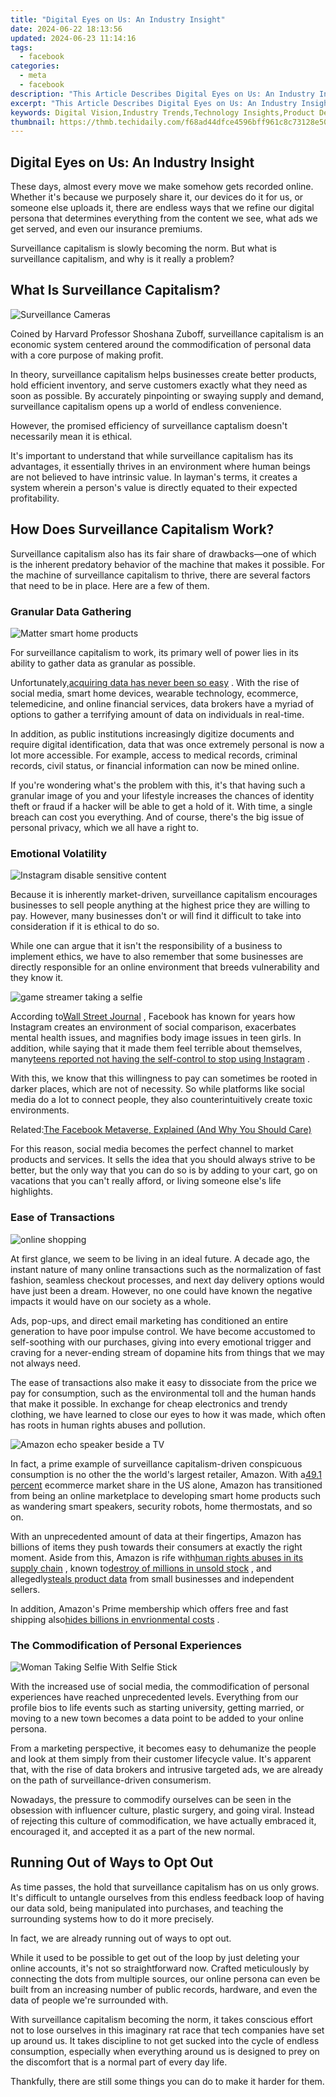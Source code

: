 ```yaml
---
title: "Digital Eyes on Us: An Industry Insight"
date: 2024-06-22 18:13:56
updated: 2024-06-23 11:14:16
tags:
  - facebook
categories:
  - meta
  - facebook
description: "This Article Describes Digital Eyes on Us: An Industry Insight"
excerpt: "This Article Describes Digital Eyes on Us: An Industry Insight"
keywords: Digital Vision,Industry Trends,Technology Insights,Product Design,Tech Consumer Behavior,Eyewear Innovation,Market Analysis Digits
thumbnail: https://thmb.techidaily.com/f68ad44dfce4596bff961c8c73128e503881dbfbd95e5f1787a78426eec3f375.jpg
---
```


## Digital Eyes on Us: An Industry Insight

 These days, almost every move we make somehow gets recorded online. Whether it's because we purposely share it, our devices do it for us, or someone else uploads it, there are endless ways that we refine our digital persona that determines everything from the content we see, what ads we get served, and even our insurance premiums.

 Surveillance capitalism is slowly becoming the norm. But what is surveillance capitalism, and why is it really a problem?

## What Is Surveillance Capitalism?

![Surveillance Cameras](https://static1.makeuseofimages.com/wordpress/wp-content/uploads/2021/02/Surveillance-Cameras.jpg)

 Coined by Harvard Professor Shoshana Zuboff, surveillance capitalism is an economic system centered around the commodification of personal data with a core purpose of making profit.

 In theory, surveillance capitalism helps businesses create better products, hold efficient inventory, and serve customers exactly what they need as soon as possible. By accurately pinpointing or swaying supply and demand, surveillance capitalism opens up a world of endless convenience.

 However, the promised efficiency of surveillance captalism doesn't necessarily mean it is ethical.

 It's important to understand that while surveillance capitalism has its advantages, it essentially thrives in an environment where human beings are not believed to have intrinsic value. In layman's terms, it creates a system wherein a person's value is directly equated to their expected profitability.

## How Does Surveillance Capitalism Work?

 Surveillance capitalism also has its fair share of drawbacks—one of which is the inherent predatory behavior of the machine that makes it possible. For the machine of surveillance capitalism to thrive, there are several factors that need to be in place. Here are a few of them.

### Granular Data Gathering

![Matter smart home products](https://static1.makeuseofimages.com/wordpress/wp-content/uploads/2021/08/matter-logo-smart-home.JPG)

 For surveillance capitalism to work, its primary well of power lies in its ability to gather data as granular as possible.

 Unfortunately,[acquiring data has never been so easy](https://www.makeuseof.com/keep-advertisers-from-stealing-data/) . With the rise of social media, smart home devices, wearable technology, ecommerce, telemedicine, and online financial services, data brokers have a myriad of options to gather a terrifying amount of data on individuals in real-time.

 In addition, as public institutions increasingly digitize documents and require digital identification, data that was once extremely personal is now a lot more accessible. For example, access to medical records, criminal records, civil status, or financial information can now be mined online.

 If you're wondering what's the problem with this, it's that having such a granular image of you and your lifestyle increases the chances of identity theft or fraud if a hacker will be able to get a hold of it. With time, a single breach can cost you everything. And of course, there's the big issue of personal privacy, which we all have a right to.

### Emotional Volatility

![Instagram disable sensitive content](https://static1.makeuseofimages.com/wordpress/wp-content/uploads/2021/08/Instagram-Explore-1.jpg)

 Because it is inherently market-driven, surveillance capitalism encourages businesses to sell people anything at the highest price they are willing to pay. However, many businesses don't or will find it difficult to take into consideration if it is ethical to do so.

 While one can argue that it isn't the responsibility of a business to implement ethics, we have to also remember that some businesses are directly responsible for an online environment that breeds vulnerability and they know it.

![game streamer taking a selfie](https://static1.makeuseofimages.com/wordpress/wp-content/uploads/2021/09/game-streamer-selfie.jpg)

 According to[Wall Street Journal](https://emakicms.com/brand/21/articles/edit/2002984) , Facebook has known for years how Instagram creates an environment of social comparison, exacerbates mental health issues, and magnifies body image issues in teen girls. In addition, while saying that it made them feel terrible about themselves, many[teens reported not having the self-control to stop using Instagram](https://www.wsj.com/articles/instagram-adds-more-protections-for-teenagers-11627390800?mod=article%5Finline) .

 With this, we know that this willingness to pay can sometimes be rooted in darker places, which are not of necessity. So while platforms like social media do a lot to connect people, they also counterintuitively create toxic environments.

 Related:[The Facebook Metaverse, Explained (And Why You Should Care)](https://www.makeuseof.com/facebook-metaverse-explained/)

 For this reason, social media becomes the perfect channel to market products and services. It sells the idea that you should always strive to be better, but the only way that you can do so is by adding to your cart, go on vacations that you can't really afford, or living someone else's life highlights.

### Ease of Transactions

![online shopping](https://static1.makeuseofimages.com/wordpress/wp-content/uploads/2021/07/online-shopping.jpg)

 At first glance, we seem to be living in an ideal future. A decade ago, the instant nature of many online transactions such as the normalization of fast fashion, seamless checkout processes, and next day delivery options would have just been a dream. However, no one could have known the negative impacts it would have on our society as a whole.

 Ads, pop-ups, and direct email marketing has conditioned an entire generation to have poor impulse control. We have become accustomed to self-soothing with our purchases, giving into every emotional trigger and craving for a never-ending stream of dopamine hits from things that we may not always need.

 The ease of transactions also make it easy to dissociate from the price we pay for consumption, such as the environmental toll and the human hands that make it possible. In exchange for cheap electronics and trendy clothing, we have learned to close our eyes to how it was made, which often has roots in human rights abuses and pollution.

![Amazon echo speaker beside a TV](https://static1.makeuseofimages.com/wordpress/wp-content/uploads/2021/09/rsz_loewe-technology-skqnm8v6dok-unsplash-1.jpg)

 In fact, a prime example of surveillance capitalism-driven conspicuous consumption is no other the the world's largest retailer, Amazon. With a[49.1 percent](https://techcrunch.com/2018/07/13/amazons-share-of-the-us-e-commerce-market-is-now-49-or-5-of-all-retail-spend/) ecommerce market share in the US alone, Amazon has transitioned from being an online marketplace to developing smart home products such as wandering smart speakers, security robots, home thermostats, and so on.

 With an unprecedented amount of data at their fingertips, Amazon has billions of items they push towards their consumers at exactly the right moment. Aside from this, Amazon is rife with[human rights abuses in its supply chain](https://www.oxfamamerica.org/press/oxfam-urges-amazon-address-human-rights-risks-its-supply-chain-and-protect-its-workers/) , known to[destroy of millions in unsold stock](https://www.itv.com/news/2021-06-21/amazon-destroying-millions-of-items-of-unsold-stock-in-one-of-its-uk-warehouses-every-year-itv-news-investigation-finds) , and allegedly[steals product data](https://www.wsj.com/articles/amazon-scooped-up-data-from-its-own-sellers-to-launch-competing-products-11587650015) from small businesses and independent sellers.

 In addition, Amazon's Prime membership which offers free and fast shipping also[hides billions in envrionmental costs](https://www.buzzfeednews.com/article/nicolenguyen/environmental-impact-of-amazon-prime) .

### The Commodification of Personal Experiences

![Woman Taking Selfie With Selfie Stick](https://static1.makeuseofimages.com/wordpress/wp-content/uploads/2021/08/woman-taking-selfie-with-selfie-stick.jpeg)

 With the increased use of social media, the commodification of personal experiences have reached unprecedented levels. Everything from our profile bios to life events such as starting university, getting married, or moving to a new town becomes a data point to be added to your online persona.

 From a marketing perspective, it becomes easy to dehumanize the people and look at them simply from their customer lifecycle value. It's apparent that, with the rise of data brokers and intrusive targeted ads, we are already on the path of surveillance-driven consumerism.

 Nowadays, the pressure to commodify ourselves can be seen in the obsession with influencer culture, plastic surgery, and going viral. Instead of rejecting this culture of commodification, we have actually embraced it, encouraged it, and accepted it as a part of the new normal.

## Running Out of Ways to Opt Out

 As time passes, the hold that surveillance capitalism has on us only grows. It's difficult to untangle ourselves from this endless feedback loop of having our data sold, being manipulated into purchases, and teaching the surrounding systems how to do it more precisely.

In fact, we are already running out of ways to opt out.

 While it used to be possible to get out of the loop by just deleting your online accounts, it's not so straightforward now. Crafted meticulously by connecting the dots from multiple sources, our online persona can even be built from an increasing number of public records, hardware, and even the data of people we're surrounded with.

 With surveillance capitalism becoming the norm, it takes conscious effort not to lose ourselves in this imaginary rat race that tech companies have set up around us. It takes discipline to not get sucked into the cycle of endless consumption, especially when everything around us is designed to prey on the discomfort that is a normal part of every day life.

 Thankfully, there are still some things you can do to make it harder for them.


<ins class="adsbygoogle"
     style="display:block"
     data-ad-format="autorelaxed"
     data-ad-client="ca-pub-7571918770474297"
     data-ad-slot="1223367746"></ins>



<ins class="adsbygoogle"
     style="display:block"
     data-ad-client="ca-pub-7571918770474297"
     data-ad-slot="8358498916"
     data-ad-format="auto"
     data-full-width-responsive="true"></ins>
